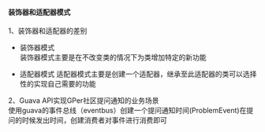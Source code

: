 #### 装饰器和适配器模式
1、装饰器和适配器的差别  
* 装饰器模式  
装饰器模式主要是在不改变类的情况下为类增加特定的新功能  

* 适配器模式
适配器模式主要是创建一个适配器，继承至此适配器的类可以选择性的实现自己需要的功能

2、Guava API实现GPer社区提问通知的业务场景  
使用guava的事件总线（eventbus）创建一个提问通知时间(ProblemEvent)在提问的时候发出时间，创建消费者对事件进行消费即可